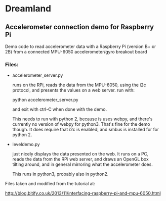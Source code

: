 Dreamland
=========
## Accelerometer connection demo for Raspberry Pi

Demo code to read accelerometer data with a Raspberry Pi (version B+ or 2B) from a connected MPU-6050 accelerometer/gyro breakout board

### Files:
- accelerometer_server.py

     runs on the RPi, reads the data from the MPU-6050, using the i2c protocol, and presents the values on a web server. run with:
     
     python accelerometer_server.py
     
     and exit with ctrl-C when done with the demo.
     
     This needs to run with python 2, because is uses webpy, and there's currently no version of webpy for python3. That's fine for the demo though. It does require that i2c is enabled, and smbus is installed for for python 2.

- leveldemo.py

  just nicely displays the data presented on the web. It runs on a PC, reads the data from the RPi web server, and draws an OpenGL box tilting around, and in general mirroring what the accelerometer does.
  
  This runs in python3, probably also in python2.

Files taken and modified from the tutorial at:

http://blog.bitify.co.uk/2013/11/interfacing-raspberry-pi-and-mpu-6050.html
